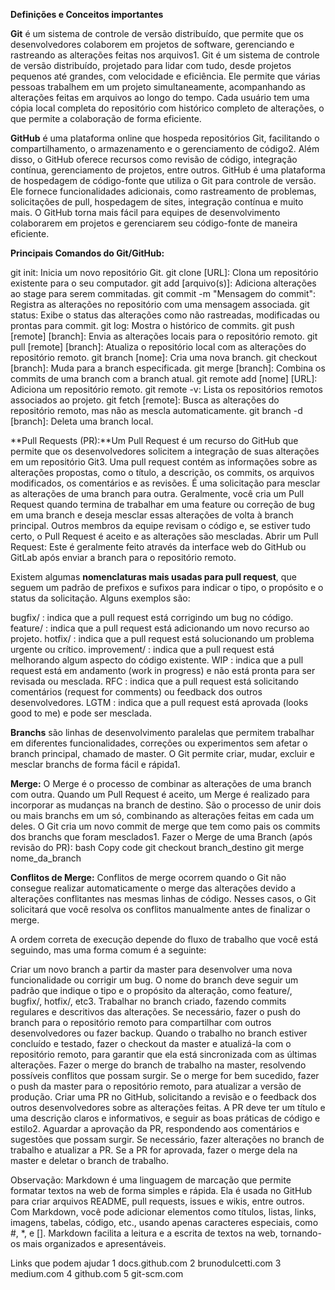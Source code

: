 **Definições e Conceitos importantes**

**Git** é um sistema de controle de versão distribuído, que permite que os desenvolvedores colaborem em projetos de software, gerenciando e rastreando as alterações feitas nos arquivos1. Git é um sistema de controle de versão distribuído, projetado para lidar com tudo, desde projetos pequenos até grandes, com velocidade e eficiência. Ele permite que várias pessoas trabalhem em um projeto simultaneamente, acompanhando as alterações feitas em arquivos ao longo do tempo. Cada usuário tem uma cópia local completa do repositório com histórico completo de alterações, o que permite a colaboração de forma eficiente.

**GitHub** é uma plataforma online que hospeda repositórios Git, facilitando o compartilhamento, o armazenamento e o gerenciamento de código2. Além disso, o GitHub oferece recursos como revisão de código, integração contínua, gerenciamento de projetos, entre outros. GitHub é uma plataforma de hospedagem de código-fonte que utiliza o Git para controle de versão. Ele fornece funcionalidades adicionais, como rastreamento de problemas, solicitações de pull, hospedagem de sites, integração contínua e muito mais. O GitHub torna mais fácil para equipes de desenvolvimento colaborarem em projetos e gerenciarem seu código-fonte de maneira eficiente.

**Principais Comandos do Git/GitHub:**

git init:
Inicia um novo repositório Git.
git clone [URL]:
Clona um repositório existente para o seu computador.
git add [arquivo(s)]:
Adiciona alterações ao stage para serem commitadas.
git commit -m "Mensagem do commit":
Registra as alterações no repositório com uma mensagem associada.
git status:
Exibe o status das alterações como não rastreadas, modificadas ou prontas para commit.
git log:
Mostra o histórico de commits.
git push [remote] [branch]:
Envia as alterações locais para o repositório remoto.
git pull [remote] [branch]:
Atualiza o repositório local com as alterações do repositório remoto.
git branch [nome]:
Cria uma nova branch.
git checkout [branch]:
Muda para a branch especificada.
git merge [branch]:
Combina os commits de uma branch com a branch atual.
git remote add [nome] [URL]:
Adiciona um repositório remoto.
git remote -v:
Lista os repositórios remotos associados ao projeto.
git fetch [remote]:
Busca as alterações do repositório remoto, mas não as mescla automaticamente.
git branch -d [branch]:
Deleta uma branch local.

**Pull Requests (PR):**Um Pull Request é um recurso do GitHub que permite que os desenvolvedores solicitem a integração de suas alterações em um repositório Git3. Uma pull request contém as informações sobre as alterações propostas, como o título, a descrição, os commits, os arquivos modificados, os comentários e as revisões. É uma solicitação para mesclar as alterações de uma branch para outra. Geralmente, você cria um Pull Request quando termina de trabalhar em uma feature ou correção de bug em uma branch e deseja mesclar essas alterações de volta à branch principal. Outros membros da equipe revisam o código e, se estiver tudo certo, o Pull Request é aceito e as alterações são mescladas.
Abrir um Pull Request:
Este é geralmente feito através da interface web do GitHub ou GitLab após enviar a branch para o repositório remoto.

Existem algumas **nomenclaturas mais usadas para pull request**, que seguem um padrão de prefixos e sufixos para indicar o tipo, o propósito e o status da solicitação. Alguns exemplos são:

bugfix/ : indica que a pull request está corrigindo um bug no código.
feature/ : indica que a pull request está adicionando um novo recurso ao projeto.
hotfix/ : indica que a pull request está solucionando um problema urgente ou crítico.
improvement/ : indica que a pull request está melhorando algum aspecto do código existente.
WIP : indica que a pull request está em andamento (work in progress) e não está pronta para ser revisada ou mesclada.
RFC : indica que a pull request está solicitando comentários (request for comments) ou feedback dos outros desenvolvedores.
LGTM : indica que a pull request está aprovada (looks good to me) e pode ser mesclada.

**Branchs** são linhas de desenvolvimento paralelas que permitem trabalhar em diferentes funcionalidades, correções ou experimentos sem afetar o branch principal, chamado de master. O Git permite criar, mudar, excluir e mesclar branchs de forma fácil e rápida1.

**Merge:** O Merge é o processo de combinar as alterações de uma branch com outra. Quando um Pull Request é aceito, um Merge é realizado para incorporar as mudanças na branch de destino. São o processo de unir dois ou mais branchs em um só, combinando as alterações feitas em cada um deles. O Git cria um novo commit de merge que tem como pais os commits dos branchs que foram mesclados1.
Fazer o Merge de uma Branch (após revisão do PR):
bash
Copy code
git checkout branch_destino
git merge nome_da_branch

**Conflitos de Merge:**
Conflitos de merge ocorrem quando o Git não consegue realizar automaticamente o merge das alterações devido a alterações conflitantes nas mesmas linhas de código. Nesses casos, o Git solicitará que você resolva os conflitos manualmente antes de finalizar o merge.

A ordem correta de execução depende do fluxo de trabalho que você está seguindo, mas uma forma comum é a seguinte:

Criar um novo branch a partir da master para desenvolver uma nova funcionalidade ou corrigir um bug. O nome do branch deve seguir um padrão que indique o tipo e o propósito da alteração, como feature/, bugfix/, hotfix/, etc3.
Trabalhar no branch criado, fazendo commits regulares e descritivos das alterações. Se necessário, fazer o push do branch para o repositório remoto para compartilhar com outros desenvolvedores ou fazer backup.
Quando o trabalho no branch estiver concluído e testado, fazer o checkout da master e atualizá-la com o repositório remoto, para garantir que ela está sincronizada com as últimas alterações.
Fazer o merge do branch de trabalho na master, resolvendo possíveis conflitos que possam surgir. Se o merge for bem sucedido, fazer o push da master para o repositório remoto, para atualizar a versão de produção.
Criar uma PR no GitHub, solicitando a revisão e o feedback dos outros desenvolvedores sobre as alterações feitas. A PR deve ter um título e uma descrição claros e informativos, e seguir as boas práticas de código e estilo2.
Aguardar a aprovação da PR, respondendo aos comentários e sugestões que possam surgir. Se necessário, fazer alterações no branch de trabalho e atualizar a PR. Se a PR for aprovada, fazer o merge dela na master e deletar o branch de trabalho.

Observação: Markdown é uma linguagem de marcação que permite formatar textos na web de forma simples e rápida. Ela é usada no GitHub para criar arquivos README, pull requests, issues e wikis, entre outros. Com Markdown, você pode adicionar elementos como títulos, listas, links, imagens, tabelas, código, etc., usando apenas caracteres especiais, como #, *, e []. Markdown facilita a leitura e a escrita de textos na web, tornando-os mais organizados e apresentáveis. 

Links que podem ajudar
1 docs.github.com
2 brunodulcetti.com
3 medium.com
4 github.com
5 git-scm.com